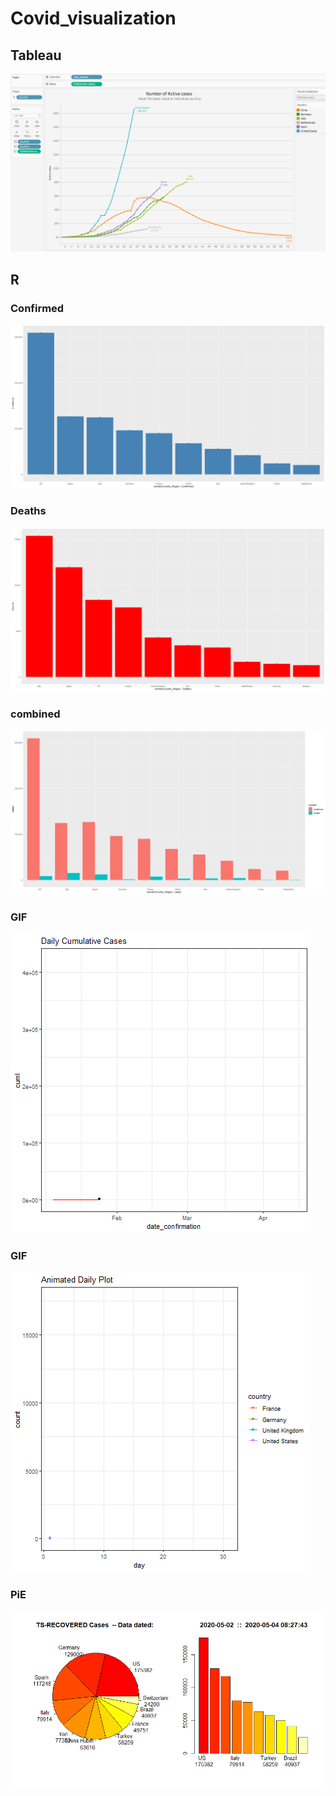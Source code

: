 # Covid_visualization
## Tableau
![](Images/cov1.png)
## R
### Confirmed
![](Images/cov5.png)
### Deaths
![](Images/cov6.png)
### combined
![](Images/cov3.png)
### GIF
![](Images/tot.gif)
### GIF
![](Images/dailyplot.gif)
### PiE
![](Images/cov9.png)
